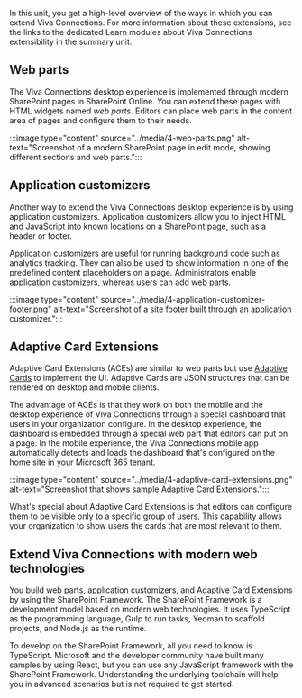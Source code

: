 In this unit, you get a high-level overview of the ways in which you can extend Viva Connections. For more information about these extensions, see the links to the dedicated Learn modules about Viva Connections extensibility in the summary unit.

## Web parts

The Viva Connections desktop experience is implemented through modern SharePoint pages in SharePoint Online. You can extend these pages with HTML widgets named *web parts*. Editors can place web parts in the content area of pages and configure them to their needs.

:::image type="content" source="../media/4-web-parts.png" alt-text="Screenshot of a modern SharePoint page in edit mode, showing different sections and web parts.":::

## Application customizers

Another way to extend the Viva Connections desktop experience is by using application customizers. Application customizers allow you to inject HTML and JavaScript into known locations on a SharePoint page, such as a header or footer. 

Application customizers are useful for running background code such as analytics tracking. They can also be used to show information in one of the predefined content placeholders on a page. Administrators enable application customizers, whereas users can add web parts. 

:::image type="content" source="../media/4-application-customizer-footer.png" alt-text="Screenshot of a site footer built through an application customizer.":::

## Adaptive Card Extensions

Adaptive Card Extensions (ACEs) are similar to web parts but use [Adaptive Cards](https://adaptivecards.io) to implement the UI. Adaptive Cards are JSON structures that can be rendered on desktop and mobile clients.

The advantage of ACEs is that they work on both the mobile and the desktop experience of Viva Connections through a special dashboard that users in your organization configure. In the desktop experience, the dashboard is embedded through a special web part that editors can put on a page. In the mobile experience, the Viva Connections mobile app automatically detects and loads the dashboard that's configured on the home site in your Microsoft 365 tenant.

:::image type="content" source="../media/4-adaptive-card-extensions.png" alt-text="Screenshot that shows sample Adaptive Card Extensions.":::

What's special about Adaptive Card Extensions is that editors can configure them to be visible only to a specific group of users. This capability allows your organization to show users the cards that are most relevant to them.

## Extend Viva Connections with modern web technologies

You build web parts, application customizers, and Adaptive Card Extensions by using the SharePoint Framework. The SharePoint Framework is a development model based on modern web technologies. It uses TypeScript as the programming language, Gulp to run tasks, Yeoman to scaffold projects, and Node.js as the runtime. 

To develop on the SharePoint Framework, all you need to know is TypeScript. Microsoft and the developer community have built many samples by using React, but you can use any JavaScript framework with the SharePoint Framework. Understanding the underlying toolchain will help you in advanced scenarios but is not required to get started.
